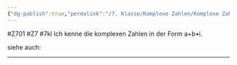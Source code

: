 ```yaml
---
{"dg-publish":true,"permalink":"/7. Klasse/Komplexe Zahlen/Komplexe Zahlen a+bi/"}
---
```


#Z701 #Z7 #7kl
Ich kenne die komplexen Zahlen in der Form a+b•i.

siehe auch:
___


